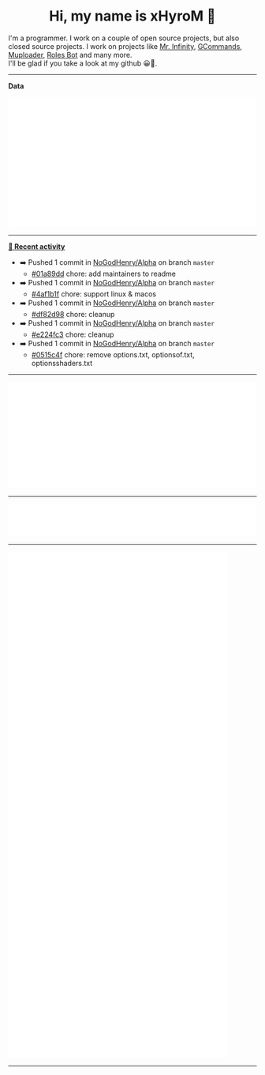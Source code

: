 <p align="center">
    <!-- <img src="https://avatars.githubusercontent.com/u/56601352" width="192" alt="hyro's pfp" /> -->
    <h1 align="center">Hi, my name is xHyroM 👋</h1>
</p>

I'm a programmer. I work on a couple of open source projects, but also closed source projects. I work on projects like [Mr. Infinity](https://discord.com/oauth2/authorize?client_id=720321585625694239&scope=bot%20applications.commands&permissions=8&redirect_uri=https://blobs.gq/imanager&prompt=consent&response_type=code), [GCommands](https://github.com/Garlic-Team/GCommands), [Muploader](https://github.com/xHyroM/Muploader), [Roles Bot](https://github.com/xHyroM/roles-bot) and many more.  
I'll be glad if you take a look at my github 😀👀.

___
**Data**

<img src="https://github.com/xHyroM/xHyroM/blob/master/.cache/base.svg">

___

**[📰 Recent activity](https://github.com/xHyroM)**
* ➡️ Pushed 1 commit in [NoGodHenry/Alpha](https://github.com/NoGodHenry/Alpha) on branch `master`
  * [#01a89dd](https://github.com/NoGodHenry/Alpha/commit/01a89dd) chore: add maintainers to readme
* ➡️ Pushed 1 commit in [NoGodHenry/Alpha](https://github.com/NoGodHenry/Alpha) on branch `master`
  * [#4af1b1f](https://github.com/NoGodHenry/Alpha/commit/4af1b1f) chore: support linux &amp; macos
* ➡️ Pushed 1 commit in [NoGodHenry/Alpha](https://github.com/NoGodHenry/Alpha) on branch `master`
  * [#df82d98](https://github.com/NoGodHenry/Alpha/commit/df82d98) chore: cleanup
* ➡️ Pushed 1 commit in [NoGodHenry/Alpha](https://github.com/NoGodHenry/Alpha) on branch `master`
  * [#e224fc3](https://github.com/NoGodHenry/Alpha/commit/e224fc3) chore: cleanup
* ➡️ Pushed 1 commit in [NoGodHenry/Alpha](https://github.com/NoGodHenry/Alpha) on branch `master`
  * [#0515c4f](https://github.com/NoGodHenry/Alpha/commit/0515c4f) chore: remove options.txt, optionsof.txt, optionsshaders.txt


___

<img src="https://github.com/xHyroM/xHyroM/blob/master/.cache/isocalendar.svg">

___

<img src="https://github.com/xHyroM/xHyroM/blob/master/.cache/languages.svg">

___

<img src="https://github.com/xHyroM/xHyroM/blob/master/.cache/achievements.svg">

___
